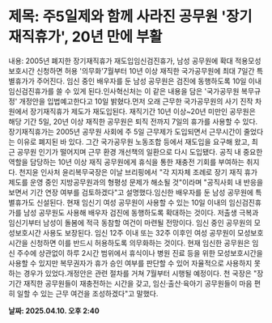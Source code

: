 # **제목: 주5일제와 함께 사라진 공무원 '장기재직휴가', 20년 만에 부활**

  내용: 2005년 폐지한 장기재직휴가 재도입임신검진휴가, 남성 공무원에 확대 적용모성보호시간 신청하면 허용 '의무화'7월부터 10년 이상 재직한 국가공무원에 최대 7일간 특별휴가가 주어진다. 임신 중인 배우자를 둔 남성 공무원은 검진에 동행하도록 10일 이내 임신검진휴가를 쓸 수 있게 된다.인사혁신처는 이 같은 내용을 담은 '국가공무원 복무규정' 개정안을 입법예고한다고 10일 밝혔다.먼저 오래 근무한 국가공무원의 사기 진작 차원에서 장기재직휴가 제도가 재도입된다. 재직기간 10년 이상~20년 미만인 공무원은 해당 기간 5일, 20년 이상 재직한 공무원은 퇴직 전까지 7일의 휴가를 사용할 수 있다. 장기재직휴가는 2005년 공무원 사회에 주 5일 근무제가 도입되면서 근무시간이 줄었다는 이유로 폐지된 바 있다. 그간 국가공무원 노동조합 등에서 재도입을 요구해 왔고, 최근 공무원 인기가 떨어지며 근무 환경 개선책의 일환으로 다시 도입됐다. 공직 내 중요한 역할을 담당하는 10년 이상 재직 공무원에게 휴식을 통한 재충전 기회를 부여하는 취지다. 천지윤 인사처 윤리복무국장은 이날 브리핑에서 "각 지자체 조례로 장기 재직 휴가 제도를 운영 중인 지방공무원과의 형평성 문제가 해소될 것"이라며 "공직사회 내 반응을 보면서 기간 연장 여부를 검토하겠다"고 설명했다.임신한 배우자를 둔 남성 공무원에 특별휴가도 신설된다. 현재 임신기 여성 공무원이 사용할 수 있는 10일 이내의 임신검진휴가를 남성 공무원도 사용해 배우자 검진에 동행하도록 확대하는 것이다. 저출생 극복과 임신기부터 남성이 돌봄에 적극 동참할  여건이 마련될 전망이다. 임신 중인 공무원의 모성보호시간 사용도 보장된다. 임신 12주 이내 또는 32주 이후인 여성 공무원이 모성보호시간을 신청하면 이를 반드시 허용하도록 의무화하는 것이다. 현재 임신한 공무원은 임신 주수에 상관없이 하루 2시간 범위에서 휴식이나 병원 진료 등을 위한 모성보호시간을 사용할 수 있지만 복무권자가 휴가 승인 여부를 판단할 수 있어 자율적으로 사용하지 못하는 경우가 있었다.개정안은 관련 절차를 거쳐 7월부터 시행될 예정이다. 천 국장은 "장기간 재직한 공무원들이 재충전하는 시간을 갖고, 임신·출산·육아기 공무원들이 마음 편히 일할 수 있는 근무 여건을 조성하겠다"고 말했다.

  **날짜: 2025.04.10. 오후 2:40**